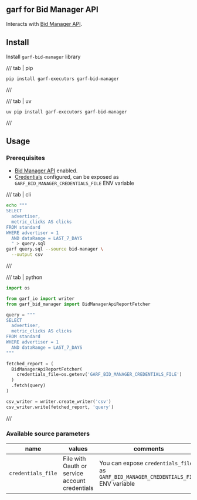 ## garf for Bid Manager API

Interacts with [Bid Manager API](https://developers.google.com/bid-manager).

## Install

Install `garf-bid-manager` library

/// tab | pip
```
pip install garf-executors garf-bid-manager
```
///

/// tab | uv
```
uv pip install garf-executors garf-bid-manager
```
///

## Usage

### Prerequisites

* [Bid Manager API](https://console.cloud.google.com/apis/library/analytics.googleapis.com) enabled.
* [Credentials](https://developers.google.com/bid-manager/guides/get-started/generate-credentials) configured, can be exposed  as `GARF_BID_MANAGER_CREDENTIALS_FILE` ENV variable

/// tab | cli
```bash
echo """
SELECT
  advertiser,
  metric_clicks AS clicks
FROM standard
WHERE advertiser = 1
  AND dataRange = LAST_7_DAYS
  " > query.sql
garf query.sql --source bid-manager \
  --output csv
```
///

/// tab | python

```python
import os

from garf_io import writer
from garf_bid_manager import BidManagerApiReportFetcher

query = """
SELECT
  advertiser,
  metric_clicks AS clicks
FROM standard
WHERE advertiser = 1
  AND dataRange = LAST_7_DAYS
"""

fetched_report = (
  BidManagerApiReportFetcher(
    credentials_file=os.getenv('GARF_BID_MANAGER_CREDENTIALS_FILE')
  )
  .fetch(query)
)

csv_writer = writer.create_writer('csv')
csv_writer.write(fetched_report, 'query')
```
///

###  Available source parameters

| name | values| comments |
|----- | ----- | -------- |
| `credentials_file`   | File with Oauth or service account credentials | You can expose `credentials_file` as `GARF_BID_MANAGER_CREDENTIALS_FILE` ENV variable|
